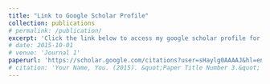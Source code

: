 ```yaml
---
title: "Link to Google Scholar Profile"
collection: publications
# permalink: /publication/
excerpt: 'Click the link below to access my google scholar profile for the most recent publications'
# date: 2015-10-01
# venue: 'Journal 1'
paperurl: 'https://scholar.google.com/citations?user=sHaylg0AAAAJ&hl=en'
# citation: 'Your Name, You. (2015). &quot;Paper Title Number 3.&quot; <i>Journal 1</i>. 1(3).'
---
```

<!-- This paper is about the number 3. The number 4 is left for future work.

[Download paper here](http://academicpages.github.io/files/paper3.pdf)

Recommended citation: Your Name, You. (2015). "Paper Title Number 3." <i>Journal 1</i>. 1(3). -->